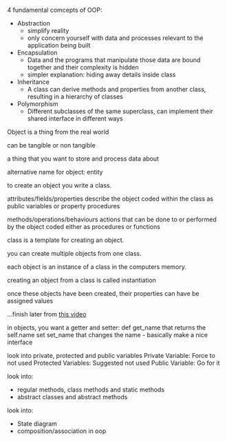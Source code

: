 4 fundamental comcepts of OOP:
- Abstraction
	- simplify reality
	- only concern yourself with data and processes relevant to the application being built
- Encapsulation
	- Data and the programs that manipulate those data are bound together and their complexity is hidden
	- simpler explanation: hiding away details inside class
- Inheritance
	- A class can derive methods and properties from another class, resulting in a hierarchy of classes
- Polymorphism
	- Different subclasses of the same superclass, can implement their shared interface in different ways

Object is a thing from the real world

can be tangible or non tangible

a thing that you want to store and process data about

alternative name for object: entity

to create an object you write a class.

attributes/fields/properties describe the object
	coded within the class as public variables or property procedures

methods/operations/behaviours
	actions that can be done to or performed by the object
	coded either as procedures or functions

class is a template for creating an object.

you can create multiple objects from one class.

each object is an instance of a class in the computers memory.

creating an object from a class is called instantiation

once these objects have been created, their properties can have be assigned values


...finish later from [this video](https://www.youtube.com/watch?v=m_MQYyJpIjg&t=541s)


in objects, you want a getter and setter:
	def get_name that returns the self.name
	set set_name that changes the name
	- basically make a nice interface

look into private, protected and public variables
	Private Variable: Force to not used
	Protected Variables: Suggested not used
	Public Variable: Go for it



look into:
- regular methods, class methods and static methods
- abstract classes and abstract methods


look into: 
- State diagram
- composition/association in oop